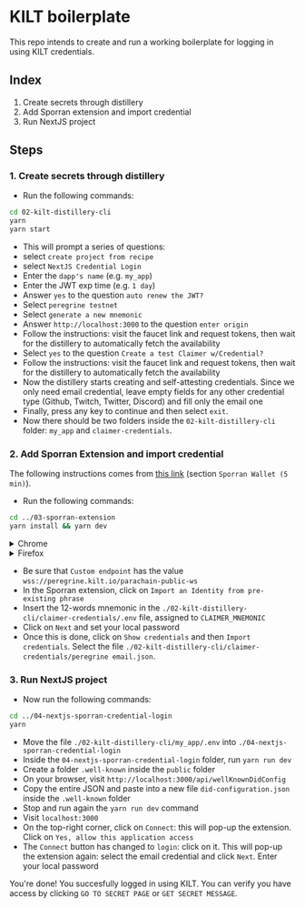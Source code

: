 # KILT boilerplate

This repo intends to create and run a working boilerplate for logging in using KILT credentials.

## Index

1. Create secrets through distillery
2. Add Sporran extension and import credential
3. Run NextJS project

## Steps

### 1. Create secrets through distillery

- Run the following commands:
```bash
cd 02-kilt-distillery-cli
yarn
yarn start
```
- This will prompt a series of questions:
- select `create project from recipe`
- select `NextJS Credential Login`
- Enter the `dapp's name` (e.g. `my_app`)
- Enter the JWT exp time (e.g. `1 day`)
- Answer `yes` to the question `auto renew the JWT?`
- Select `peregrine testnet`
- Select `generate a new mnemonic`
- Answer `http://localhost:3000` to the question `enter origin`
- Follow the instructions: visit the faucet link and request tokens, then wait for the distillery to automatically fetch the availability
- Select `yes` to the question `Create a test Claimer w/Credential?`
- Follow the instructions: visit the faucet link and request tokens, then wait for the distillery to automatically fetch the availability
- Now the distillery starts creating and self-attesting credentials. Since we only need email credential, leave empty fields for any other credential type (Github, Twitch, Twitter, Discord) and fill only the email one
- Finally, press any key to continue and then select `exit`.
- Now there should be two folders inside the `02-kilt-distillery-cli` folder: `my_app` and `claimer-credentials`.

### 2. Add Sporran Extension and import credential

The following instructions comes from [this link](https://hackmd.io/@dTGKTsAWSxi6eYV5aeFnXA/BkzbzlBu5) (section `Sporran Wallet (5 min)`).
- Run the following commands:
```bash
cd ../03-sporran-extension
yarn install && yarn dev
```
<details><summary>Chrome</summary>
<ul>
<li>Visit <code>chrome://extensions</code></li>
<li>At the top-right corner, click on <code>Developer mode</code> to enable it</li>
<li>At the top-left corner, click on <code>Load unpacked</code></li>
<li>Select the <code>./sporran-extension/dist</code> folder</li>
</ul>
</details>

<details><summary>Firefox</summary>
<ul>
<li>Visit <code>about:debugging#/runtime/this-firefox</code></li>
<li>Click on <code>Load Temporary Add-on...</code></li>
<li>Select the file <code>./03-sporran-extension/dist/manifest.json</code></li>
</ul>
</details>

- Be sure that `Custom endpoint` has the value `wss://peregrine.kilt.io/parachain-public-ws`
- In the Sporran extension, click on `Import an Identity from pre-existing phrase`
- Insert the 12-words mnemonic in the `./02-kilt-distillery-cli/claimer-credentials/.env` file, assigned to `CLAIMER_MNEMONIC`
- Click on `Next` and set your local password
- Once this is done, click on `Show credentials` and then `Import credentials`. Select the file `./02-kilt-distillery-cli/claimer-credentials/peregrine email.json`.


### 3. Run NextJS project

- Now run the following commands:
```bash
cd ../04-nextjs-sporran-credential-login
yarn
```
- Move the file `./02-kilt-distillery-cli/my_app/.env` into `./04-nextjs-sporran-credential-login`
- Inside the `04-nextjs-sporran-credential-login` folder, run `yarn run dev`
- Create a folder `.well-known` inside the `public` folder
- On your browser, visit `http://localhost:3000/api/wellKnownDidConfig`
- Copy the entire JSON and paste into a new file `did-configuration.json` inside the `.well-known` folder
- Stop and run again the `yarn run dev` command
- Visit `localhost:3000`
- On the top-right corner, click on `Connect`: this will pop-up the extension. Click on `Yes, allow this application access`
- The `Connect` button has changed to `login`: click on it. This will pop-up the extension again: select the email credential and click `Next`. Enter your local password

You're done! You succesfully logged in using KILT. You can verify you have access by clicking `GO TO SECRET PAGE`  or `GET SECRET MESSAGE`. 
